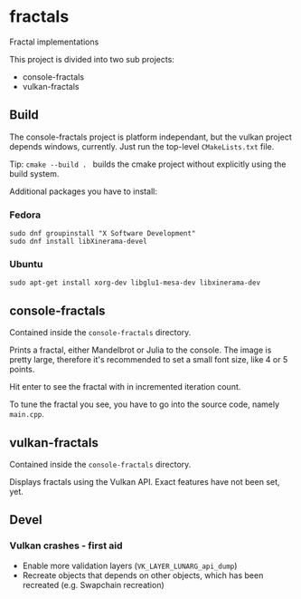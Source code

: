 # fractals
Fractal implementations

This project is divided into two sub projects:
- console-fractals
- vulkan-fractals

## Build

The console-fractals project is platform independant, but the vulkan project depends windows, currently.
Just run the top-level `CMakeLists.txt` file.

Tip: `cmake --build . ` builds the cmake project without explicitly using the build system.

Additional packages you have to install:

### Fedora

```shell
sudo dnf groupinstall "X Software Development"
sudo dnf install libXinerama-devel
```

### Ubuntu

```shell
sudo apt-get install xorg-dev libglu1-mesa-dev libxinerama-dev
```


## console-fractals

Contained inside the `console-fractals` directory.

Prints a fractal, either Mandelbrot or Julia to the console.
The image is pretty large, therefore it's recommended to set
a small font size, like 4 or 5 points.

Hit enter to see the fractal with in incremented iteration count.

To tune the fractal you see, you have to go into the source code, namely `main.cpp`.

## vulkan-fractals

Contained inside the `console-fractals` directory.

Displays fractals using the Vulkan API. Exact features have not been set, yet.

## Devel

### Vulkan crashes - first aid

- Enable more validation layers (`VK_LAYER_LUNARG_api_dump`)
- Recreate objects that depends on other objects, which has been recreated (e.g. Swapchain recreation)






































